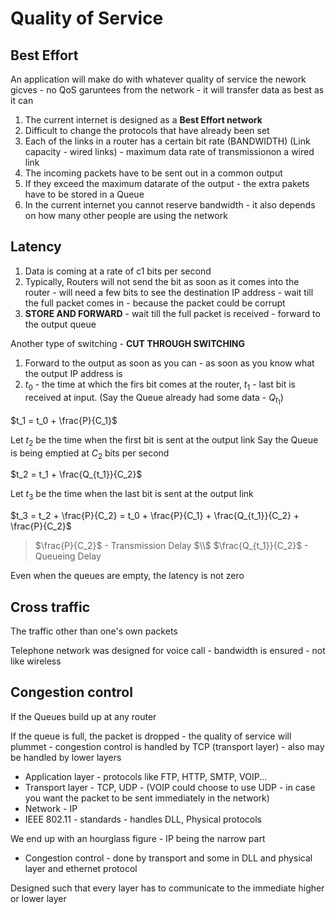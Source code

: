# Quality of Service
## Best Effort 
An application will make do with whatever quality of service the nework gicves - no QoS garuntees from the network - it will transfer data as best as it can 

1. The current internet is designed as a **Best Effort network**
2. Difficult to change the protocols that have already been set
3. Each of the links in a router has a certain bit rate (BANDWIDTH) (Link capacity - wired links) - maximum data rate of transmissionon a wired link
4. The incoming packets have to be sent out in a common output
5. If they exceed the maximum datarate of the output - the extra pakets have to be stored in a Queue
6. In the current internet you cannot reserve bandwidth - it also depends on how many other people are using the network

## Latency 
1. Data is coming at a rate of c1 bits per second 
2. Typically, Routers will not send the bit as soon as it comes into the router - will need a few bits to see the destination IP address - wait till the full packet comes in  - because the packet could be corrupt
3. **STORE AND FORWARD** - wait till the full packet is received - forward to the output queue

Another type of switching - **CUT THROUGH SWITCHING**
1. Forward to the output as soon as you can - as soon as you know what the output IP address is
2. $t_0$ - the time at which the firs bit comes at the router, $t_1$ - last bit is received at input. (Say the Queue already had some data - $Q_{t_1}$)

$t_1 = t_0 + \frac{P}{C_1}$

Let $t_2$ be the time when the first bit is sent at the output link
Say the Queue is being emptied at $C_2$ bits per second

$t_2 = t_1 + \frac{Q_{t_1}}{C_2}$

Let $t_3$ be the time when the last bit is sent at the output link

$t_3 = t_2 + \frac{P}{C_2} = t_0 + \frac{P}{C_1} + \frac{Q_{t_1}}{C_2} + \frac{P}{C_2}$

> $\frac{P}{C_2}$ - Transmission Delay $\\$
> $\frac{Q_{t_1}}{C_2}$ - Queueing Delay

Even when the queues are empty, the latency is not zero

## Cross traffic
The traffic other than one's own packets

Telephone network was designed for voice call - bandwidth is ensured - not like wireless

## Congestion control
If the Queues build up at any router 

If the queue is full, the packet is dropped - the quality of service will plummet - congestion control is handled by TCP (transport layer) - also may be handled by lower layers

- Application layer - protocols like FTP, HTTP, SMTP, VOIP...
- Transport layer - TCP, UDP - (VOIP could choose to use UDP - in case you want the packet to be sent immediately in the network)
- Network - IP 
- IEEE 802.11 - standards - handles DLL, Physical protocols

We end up with an hourglass figure - IP being the narrow part

- Congestion control - done by transport and some in DLL and physical layer and ethernet protocol

Designed such that every layer has to communicate to the immediate higher or lower layer















